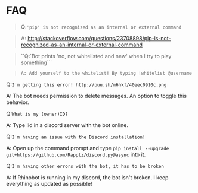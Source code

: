 # FAQ

> Q:`'pip' is not recognized as an internal or external command`

> A: http://stackoverflow.com/questions/23708898/pip-is-not-recognized-as-an-internal-or-external-command


> ``Q:`Bot prints 'no, not whitelisted and new' when I try to play something```

> ``A: Add yourself to the whitelist! By typing !whitelist @username``


Q:`I'm getting this error! http://puu.sh/m6hkf/40eec0910c.png`

A: The bot needs permission to delete messages. An option to toggle this behavior.


Q:`What is my (owner)ID?`

A: Type !id in a discord server with the bot online.


Q:`I'm having an issue with the Discord installation!`

A: Open up the command prompt and type `pip install --upgrade git+https://github.com/Rapptz/discord.py@async` into it.


Q:`I'm having other errors with the bot, it has to be broken`

A: If Rhinobot is running in my discord, the bot isn't broken. I keep everything as updated as possible!